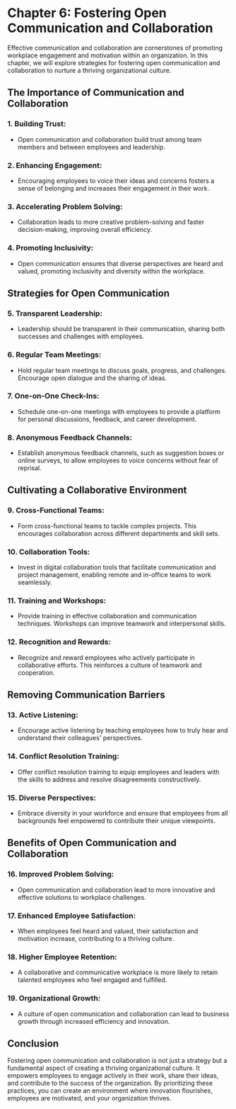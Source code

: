 Chapter 6: Fostering Open Communication and Collaboration
=========================================================

Effective communication and collaboration are cornerstones of promoting workplace engagement and motivation within an organization. In this chapter, we will explore strategies for fostering open communication and collaboration to nurture a thriving organizational culture.

**The Importance of Communication and Collaboration**
-----------------------------------------------------

### **1. Building Trust:**

* Open communication and collaboration build trust among team members and between employees and leadership.

### **2. Enhancing Engagement:**

* Encouraging employees to voice their ideas and concerns fosters a sense of belonging and increases their engagement in their work.

### **3. Accelerating Problem Solving:**

* Collaboration leads to more creative problem-solving and faster decision-making, improving overall efficiency.

### **4. Promoting Inclusivity:**

* Open communication ensures that diverse perspectives are heard and valued, promoting inclusivity and diversity within the workplace.

**Strategies for Open Communication**
-------------------------------------

### **5. Transparent Leadership:**

* Leadership should be transparent in their communication, sharing both successes and challenges with employees.

### **6. Regular Team Meetings:**

* Hold regular team meetings to discuss goals, progress, and challenges. Encourage open dialogue and the sharing of ideas.

### **7. One-on-One Check-Ins:**

* Schedule one-on-one meetings with employees to provide a platform for personal discussions, feedback, and career development.

### **8. Anonymous Feedback Channels:**

* Establish anonymous feedback channels, such as suggestion boxes or online surveys, to allow employees to voice concerns without fear of reprisal.

**Cultivating a Collaborative Environment**
-------------------------------------------

### **9. Cross-Functional Teams:**

* Form cross-functional teams to tackle complex projects. This encourages collaboration across different departments and skill sets.

### **10. Collaboration Tools:**

* Invest in digital collaboration tools that facilitate communication and project management, enabling remote and in-office teams to work seamlessly.

### **11. Training and Workshops:**

* Provide training in effective collaboration and communication techniques. Workshops can improve teamwork and interpersonal skills.

### **12. Recognition and Rewards:**

* Recognize and reward employees who actively participate in collaborative efforts. This reinforces a culture of teamwork and cooperation.

**Removing Communication Barriers**
-----------------------------------

### **13. Active Listening:**

* Encourage active listening by teaching employees how to truly hear and understand their colleagues' perspectives.

### **14. Conflict Resolution Training:**

* Offer conflict resolution training to equip employees and leaders with the skills to address and resolve disagreements constructively.

### **15. Diverse Perspectives:**

* Embrace diversity in your workforce and ensure that employees from all backgrounds feel empowered to contribute their unique viewpoints.

**Benefits of Open Communication and Collaboration**
----------------------------------------------------

### **16. Improved Problem Solving:**

* Open communication and collaboration lead to more innovative and effective solutions to workplace challenges.

### **17. Enhanced Employee Satisfaction:**

* When employees feel heard and valued, their satisfaction and motivation increase, contributing to a thriving culture.

### **18. Higher Employee Retention:**

* A collaborative and communicative workplace is more likely to retain talented employees who feel engaged and fulfilled.

### **19. Organizational Growth:**

* A culture of open communication and collaboration can lead to business growth through increased efficiency and innovation.

**Conclusion**
--------------

Fostering open communication and collaboration is not just a strategy but a fundamental aspect of creating a thriving organizational culture. It empowers employees to engage actively in their work, share their ideas, and contribute to the success of the organization. By prioritizing these practices, you can create an environment where innovation flourishes, employees are motivated, and your organization thrives.
